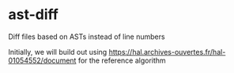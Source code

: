 # ast-diff
Diff files based on ASTs instead of line numbers

Initially, we will build out using https://hal.archives-ouvertes.fr/hal-01054552/document for the reference algorithm
